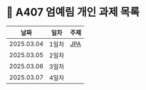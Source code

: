 # :pencil: A407 엄예림 개인 과제 목록

| 날짜       | 일차  | 주제                                                             |
| ---------- | ----- | ---------------------------------------------------------------- |
| 2025.03.04 | 1일차 | [JPA](./1일차_JPA.md) |
| 2025.03.05 | 2일차 | []('./{파일명}')                                                 |
| 2025.03.06 | 3일차 | []('./{파일명}')                                                 |
| 2025.03.07 | 4일차 | []('./{파일명}')                                                 |

